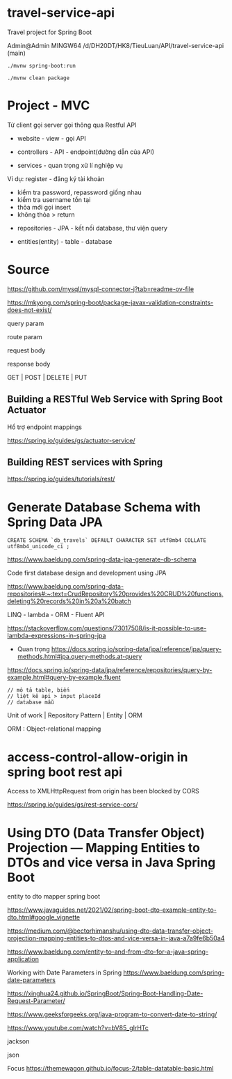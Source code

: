 # travel-service-api
Travel project for Spring Boot

Admin@Admin MINGW64 /d/DH20DT/HK8/TieuLuan/API/travel-service-api (main)
```
./mvnw spring-boot:run
```

```
./mvnw clean package
```

# Project - MVC

Từ client gọi server gọi thông qua Restful API

- website - view - gọi API

- controllers - API - endpoint(đường dẫn của API)

- services    - quan trọng xử lí nghiệp vụ

Ví dụ: register - đăng ký tài khoản

+ kiểm tra password, repassword giống nhau 
+ kiểm tra username tồn tại
+ thỏa mới gọi insert
+ không thỏa > return

- repositories    -   JPA - kết nối database, thư viện query

- entities(entity)  - table   - database

# Source

https://github.com/mysql/mysql-connector-j?tab=readme-ov-file

https://mkyong.com/spring-boot/package-javax-validation-constraints-does-not-exist/

query param

route param

request body

response body

GET | POST | DELETE | PUT

## Building a RESTful Web Service with Spring Boot Actuator

Hổ trợ endpoint mappings

https://spring.io/guides/gs/actuator-service/

## Building REST services with Spring

https://spring.io/guides/tutorials/rest/

# Generate Database Schema with Spring Data JPA

```
CREATE SCHEMA `db_travels` DEFAULT CHARACTER SET utf8mb4 COLLATE utf8mb4_unicode_ci ;
```

https://www.baeldung.com/spring-data-jpa-generate-db-schema

Code first database design and development using JPA

https://www.baeldung.com/spring-data-repositories#:~:text=CrudRepository%20provides%20CRUD%20functions,deleting%20records%20in%20a%20batch

LINQ - lambda - ORM - Fluent API


https://stackoverflow.com/questions/73017508/is-it-possible-to-use-lambda-expressions-in-spring-jpa

- Quan trọng
https://docs.spring.io/spring-data/jpa/reference/jpa/query-methods.html#jpa.query-methods.at-query

https://docs.spring.io/spring-data/jpa/reference/repositories/query-by-example.html#query-by-example.fluent

```
// mô tả table, biến
// liệt kê api > input placeId
// database mẫu
```

Unit of work | Repository Pattern | Entity | ORM

ORM : Object-relational mapping

# access-control-allow-origin in spring boot rest api

Access to XMLHttpRequest from origin has been blocked by CORS

https://spring.io/guides/gs/rest-service-cors/

# Using DTO (Data Transfer Object) Projection — Mapping Entities to DTOs and vice versa in Java Spring Boot

entity to dto mapper spring boot

https://www.javaguides.net/2021/02/spring-boot-dto-example-entity-to-dto.html#google_vignette

https://medium.com/@bectorhimanshu/using-dto-data-transfer-object-projection-mapping-entities-to-dtos-and-vice-versa-in-java-a7a9fe6b50a4

https://www.baeldung.com/entity-to-and-from-dto-for-a-java-spring-application

Working with Date Parameters in Spring https://www.baeldung.com/spring-date-parameters

https://xinghua24.github.io/SpringBoot/Spring-Boot-Handling-Date-Request-Parameter/

https://www.geeksforgeeks.org/java-program-to-convert-date-to-string/


https://www.youtube.com/watch?v=bV85_gIrHTc

jackson

json


Focus https://themewagon.github.io/focus-2/table-datatable-basic.html